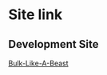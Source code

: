 # Site link

## Development Site
[Bulk-Like-A-Beast](https://codermerlin.academy/vapor/user-name/)


